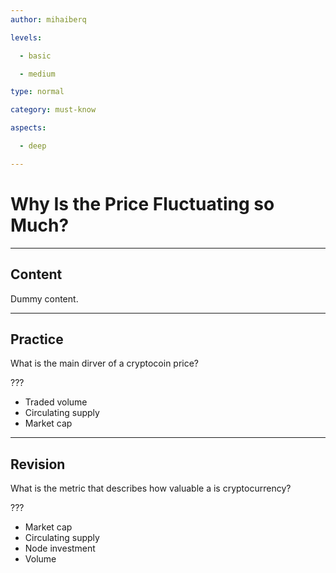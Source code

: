 ```yaml
---
author: mihaiberq

levels:

  - basic

  - medium

type: normal

category: must-know

aspects:

  - deep

---
```

# Why Is the Price Fluctuating so Much?


---
## Content

Dummy content.

---
## Practice

What is the main dirver of a cryptocoin price?

???

* Traded volume
* Circulating supply
* Market cap

---

## Revision

What is the metric that describes how valuable a is cryptocurrency?

???

* Market cap
* Circulating supply
* Node investment
* Volume

